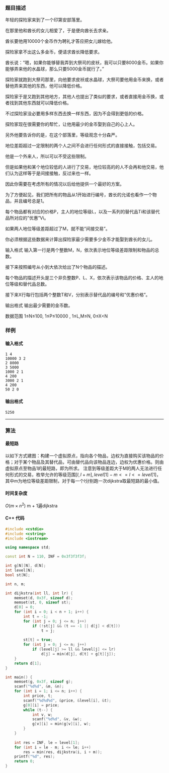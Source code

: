 ### 题目描述

年轻的探险家来到了一个印第安部落里。

在那里他和酋长的女儿相爱了，于是便向酋长去求亲。

酋长要他用10000个金币作为聘礼才答应把女儿嫁给他。

探险家拿不出这么多金币，便请求酋长降低要求。

酋长说：”嗯，如果你能够替我弄到大祭司的皮袄，我可以只要8000金币。如果你能够弄来他的水晶球，那么只要5000金币就行了。”

探险家就跑到大祭司那里，向他要求皮袄或水晶球，大祭司要他用金币来换，或者替他弄来其他的东西，他可以降低价格。

探险家于是又跑到其他地方，其他人也提出了类似的要求，或者直接用金币换，或者找到其他东西就可以降低价格。

不过探险家没必要用多样东西去换一样东西，因为不会得到更低的价格。

探险家现在很需要你的帮忙，让他用最少的金币娶到自己的心上人。

另外他要告诉你的是，在这个部落里，等级观念十分森严。

地位差距超过一定限制的两个人之间不会进行任何形式的直接接触，包括交易。

他是一个外来人，所以可以不受这些限制。

但是如果他和某个地位较低的人进行了交易，地位较高的的人不会再和他交易，他们认为这样等于是间接接触，反过来也一样。

因此你需要在考虑所有的情况以后给他提供一个最好的方案。

为了方便起见，我们把所有的物品从1开始进行编号，酋长的允诺也看作一个物品，并且编号总是1。

每个物品都有对应的价格P，主人的地位等级L，以及一系列的替代品Ti和该替代品所对应的”优惠”Vi。

如果两人地位等级差距超过了M，就不能”间接交易”。

你必须根据这些数据来计算出探险家最少需要多少金币才能娶到酋长的女儿。

输入格式
输入第一行是两个整数M，N，依次表示地位等级差距限制和物品的总数。

接下来按照编号从小到大依次给出了N个物品的描述。

每个物品的描述开头是三个非负整数P、L、X，依次表示该物品的价格、主人的地位等级和替代品总数。

接下来X行每行包括两个整数T和V，分别表示替代品的编号和”优惠价格”。

输出格式
输出最少需要的金币数。

数据范围
1≤N≤100,
1≤P≤10000 ,
1≤L,M≤N,
0≤X<N

### 样例

#### 输入格式

```
1 4
10000 3 2
2 8000
3 5000
1000 2 1
4 200
3000 2 1
4 200
50 2 0
```

#### 输出格式

```
5250
```

----------

### 算法

#### 最短路

  以如下方式建图：构建一个虚拟原点，指向各个物品，边权为直接购买该物品的价格；对于某个物品及其替代品，可由替代品向该物品连边，边权为优惠价格。则由虚拟原点至物品1的最短路，即为所求。
  注意到等级差距大于M的两人无法进行任何形式的交易，枚举允许的等级范围$[l, l + m], level[1] - m <= l <= level[1]$，其中m为地位等级差距限制，对于每一个l分别跑一次dijkstra取最短路的最小值。

#### 时间复杂度

$O(m \times n^2)$ m + 1遍dijkstra

#### C++ 代码

``` cpp
#include <cstdio>
#include <cstring>
#include <iostream>

using namespace std;

const int N = 110, INF = 0x3f3f3f3f;

int g[N][N], d[N];
int level[N];
bool st[N];

int n, m;

int dijkstra(int ll, int lr) {
    memset(d, 0x3f, sizeof d);
    memset(st, 0, sizeof st);
    d[0] = 0;
    for (int i = 0; i < n + 1; i++) {
        int t = -1;
        for (int j = 0; j <= n; j++)
            if (!st[j] && (t == -1 || d[j] < d[t]))
                t = j;
                
        st[t] = true;
        for (int j = 0; j <= n; j++)
            if (level[j] >= ll && level[j] <= lr)
                d[j] = min(d[j], d[t] + g[t][j]);
    }
    return d[1];
}

int main() {
    memset(g, 0x3f, sizeof g);
    scanf("%d%d", &m, &n);
    for (int i = 1; i <= n; i++) {
        int price, t;
        scanf("%d%d%d", &price, &level[i], &t);
        g[0][i] = price;
        while (t--) {
            int v, w;
            scanf("%d%d", &v, &w);
            g[v][i] = min(g[v][i], w);
        }
    }
    
    int res = INF, le = level[1];
    for (int i = le - m; i <= le; i++)
        res = min(res, dijkstra(i, i + m));
    printf("%d", res);
    return 0;
}
```